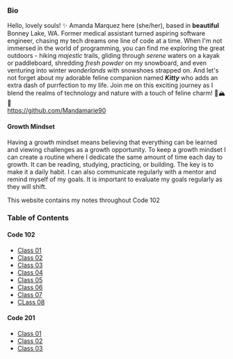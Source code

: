 
### Bio
Hello, lovely souls! ✨ Amanda Marquez here (she/her), based in **beautiful** Bonney Lake, WA. Former medical assistant turned aspiring software engineer, chasing my tech dreams one line of code at a time. When I'm not immersed in the world of programming, you can find me exploring the great outdoors - hiking *majestic* trails, gliding through *serene* waters on a kayak or paddleboard, shredding *fresh powder* on my snowboard, and even venturing into winter *wonderlands* with snowshoes strapped on. And let's not forget about my adorable feline companion named ***Kitty*** who adds an extra dash of purrfection to my life. Join me on this exciting journey as I blend the realms of technology and nature with a touch of feline charm! 🌲🏔️🐾   
 <https://github.com/Mandamarie90>

#### Growth Mindset

Having a growth mindset means believing that everything can be learned and viewing challenges as a growth opportunity. To keep a growth mindset I can create a routine where I dedicate the same amount of time each day to growth. It can be reading, studying, practicing, or building. The key is to make it a daily habit. I can also communicate regularly with a mentor and remind myself of my goals. It is important to evaluate my goals regularly as they will shift. 

This website contains my notes throughout Code 102

### Table of Contents
#### Code 102
- [Class 01](./class-01.md)
- [Class 02](./class-02.md)
- [Class 03](./class-03.md)
- [Class 04](./class-04.md)
- [Class 05](./class-05.md)
- [Class 06](./code-102/class-06.md)
- [Class 07](./code-102/class-07.md)
- [CLass 08](./code-102/class-08.md)

#### Code 201
- [Class 01](./code-201/class-01.md)
- [Class 02](./code-201/class-02.md)
- [Class 03](./code-201/class-03.md)